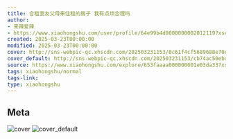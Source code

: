 ```yaml
---
title: 合租室友父母来住租的房子 我有点烦合理吗
author:
- 来辣爱辣
- https://www.xiaohongshu.com/user/profile/64e99b4d0000000002012119?xsec_token=undefined
created: 2025-03-23T00:00:00
modified: 2025-03-23T00:00:00
cover: http://sns-webpic-qc.xhscdn.com/202503231153/0c61f4cf5689688e70ef32879400fb56/1040g2sg30qrrqftmggkg5p79jd6gi88p31ksti8!nc_n_webp_prv_1
cover_default: http://sns-webpic-qc.xhscdn.com/202503231153/cb74ac50ebd1bd7096a2bc4a443b3f9e/1040g2sg30qrrqftmggkg5p79jd6gi88p31ksti8!nc_n_webp_mw_1
source: https://www.xiaohongshu.com/explore/653faaaa000000001e03da33?xsec_token=ABYa8WPz5HzcecSd0YjVf542sKScM-HzlaUZ_oSIEUSdM=
tags: xiaohongshu/normal
tags-link:
type: xiaohongshu
---
```


## Meta

![cover](http://sns-webpic-qc.xhscdn.com/202503231153/0c61f4cf5689688e70ef32879400fb56/1040g2sg30qrrqftmggkg5p79jd6gi88p31ksti8!nc_n_webp_prv_1)
![cover_default](http://sns-webpic-qc.xhscdn.com/202503231153/cb74ac50ebd1bd7096a2bc4a443b3f9e/1040g2sg30qrrqftmggkg5p79jd6gi88p31ksti8!nc_n_webp_mw_1)
